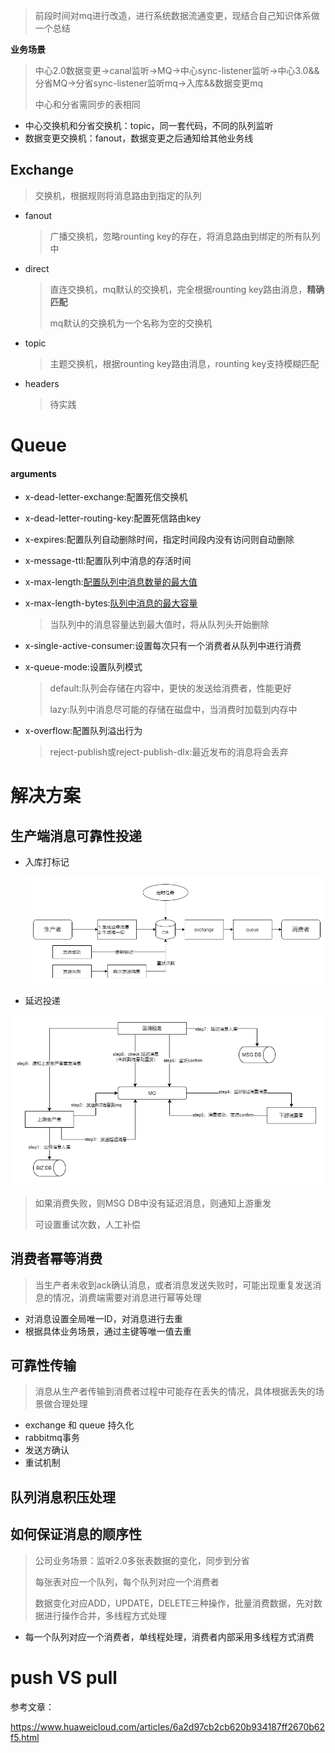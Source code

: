 



> 前段时间对mq进行改造，进行系统数据流通变更，现结合自己知识体系做一个总结

**业务场景**

> 中心2.0数据变更->canal监听->MQ->中心sync-listener监听->中心3.0&&分省MQ->分省sync-listener监听mq->入库&&数据变更mq
>
> 中心和分省需同步的表相同

* 中心交换机和分省交换机：topic，同一套代码，不同的队列监听
* 数据变更交换机：fanout，数据变更之后通知给其他业务线

## Exchange

> 交换机，根据规则将消息路由到指定的队列

* fanout

  >广播交换机，忽略rounting key的存在，将消息路由到绑定的所有队列中

* direct 

  >直连交换机，mq默认的交换机，完全根据rounting key路由消息，**精确匹配**
  >
  >mq默认的交换机为一个名称为空的交换机

* topic

  >主题交换机，根据rounting key路由消息，rounting key支持模糊匹配

* headers

  >待实践

# Queue

#### arguments

* x-dead-letter-exchange:配置死信交换机

* x-dead-letter-routing-key:配置死信路由key

* x-expires:配置队列自动删除时间，指定时间段内没有访问则自动删除

* x-message-ttl:配置队列中消息的存活时间

* x-max-length:[配置队列中消息数量的最大值](https://rabbitmq.com/maxlength.html) 

* x-max-length-bytes:[队列中消息的最大容量](https://rabbitmq.com/maxlength.html)

  > 当队列中的消息容量达到最大值时，将从队列头开始删除

* x-single-active-consumer:设置每次只有一个消费者从队列中进行消费

* x-queue-mode:设置队列模式

  > default:队列会存储在内容中，更快的发送给消费者，性能更好
  >
  > lazy:队列中消息尽可能的存储在磁盘中，当消费时加载到内存中

* x-overflow:配置队列溢出行为

  > reject-publish或reject-publish-dlx:最近发布的消息将会丢弃

 

# 解决方案

## 生产端消息可靠性投递

* 入库打标记

  ![可靠性投递方案](../静态资源/可靠性投递方案1.png)





* 延迟投递

![延迟投递](../静态资源/延迟投递.png)

>如果消费失败，则MSG DB中没有延迟消息，则通知上游重发
>
>可设置重试次数，人工补偿



## 消费者幂等消费

> 当生产者未收到ack确认消息，或者消息发送失败时，可能出现重复发送消息的情况，消费端需要对消息进行幂等处理

* 对消息设置全局唯一ID，对消息进行去重
* 根据具体业务场景，通过主键等唯一值去重

## 可靠性传输

> 消息从生产者传输到消费者过程中可能存在丢失的情况，具体根据丢失的场景做合理处理

* exchange 和 queue 持久化
* rabbitmq事务
* 发送方确认
* 重试机制

## 队列消息积压处理

> 



## 如何保证消息的顺序性

> 公司业务场景：监听2.0多张表数据的变化，同步到分省
>
> 每张表对应一个队列，每个队列对应一个消费者
>
> 数据变化对应ADD，UPDATE，DELETE三种操作，批量消费数据，先对数据进行操作合并，多线程方式处理

* 每一个队列对应一个消费者，单线程处理，消费者内部采用多线程方式消费



# push VS pull






参考文章：

https://www.huaweicloud.com/articles/6a2d97cb2cb620b934187ff2670b62f5.html